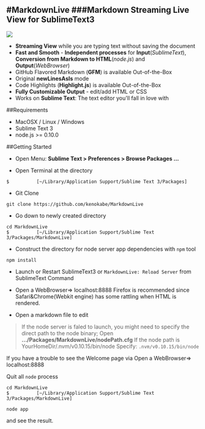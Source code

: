#MarkdownLive
###Markdown Streaming Live View for SublimeText3
---
![](https://lh5.googleusercontent.com/-ZqBkq4KHjKs/UgbOLxXUjpI/AAAAAAAAEfA/KhP7SOaTsOg/w914-h514-no/markdownSS.png)


- **Streaming View** while you are typing text without saving the document
- **Fast and Smooth** - **Independent processes** for **Input**(*SublimeText*), **Conversion from Markdown to HTML**(*node.js*) and **Output**(*WebBrowser*)
- GitHub Flavored Markdown (**GFM**) is available Out-of-the-Box
- Original **newLinesAsIs** mode
- Code Highlights (**Highlight.js**)  is available Out-of-the-Box
- **Fully Customizable Output** - edit/add HTML or CSS
- Works on **Sublime Text**: The text editor you'll fall in love with

##Requirements

- MacOSX / Linux / Windows
- Sublime Text 3
- node.js >= 0.10.0

##Getting Started

- Open Menu: **Sublime Text > Preferences > Browse Packages ...**

- Open Terminal at the directory

```
$          [~/Library/Application Support/Sublime Text 3/Packages]
```
- Git Clone

```
git clone https://github.com/kenokabe/MarkdownLive
```
- Go down to newly created directory 

```
cd MarkdownLive
$          [~/Library/Application Support/Sublime Text 3/Packages/MarkdownLive]
```
- Construct the directory for node server app dependencies with `npm` tool

```
npm install
```
- Launch or Restart SublimeText3 or
`MarkdownLive: Reload Server` from SublimeText Command

-  Open a WebBrowser=> localhost:8888
Firefox is recommended since Safari&Chrome(Webkit engine) has some rattling when HTML is rendered.

- Open a markdown file to edit


>If the node server is faled to launch, you might need to specify the direct path to the node binary; 
Open 
**.../Packages/MarkdownLive/nodePath.cfg**
>If the node path is
YourHomeDir/.nvm/v0.10.15/bin/node
Specify:
```.nvm/v0.10.15/bin/node```


If you have a trouble to see the Welcome page via Open a WebBrowser=> localhost:8888

Quit all `node` process

```
cd MarkdownLive
$          [~/Library/Application Support/Sublime Text 3/Packages/MarkdownLive]
```

```
node app
```

and see the result.





